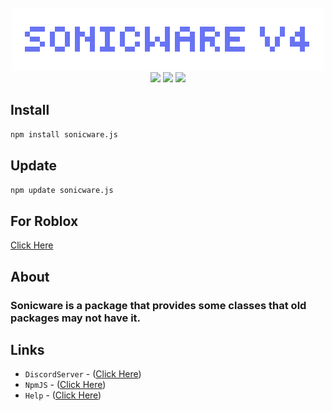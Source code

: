 <div align="center"><br>
  <img src="https://raw.githubusercontent.com/easyontop/easyontop.github.io/main/SonicwareV4.png"/>
  <br/>
  <a href="https://www.npmjs.com/package/sonicware.js"><img src="https://img.shields.io/npm/v/sonicwareutils.png"/></a>
  <a href="https://www.npmjs.com/package/sonicware.js"><img src="https://raster.shields.io/npm/dt/sonicwareutils.png"/></a>
  <img src="https://raster.shields.io/badge/Sonicware%20V4-00aa00.png"/><br>
</div>

## Install
```sh
npm install sonicware.js
```

## Update
```sh
npm update sonicware.js
```
 
## For Roblox
<a href="https://github.com/easyontop/Sonicware" target="_blank">Click Here</a>
 
## About
### Sonicware is a package that provides some classes that old packages may not have it. 

## Links
- `DiscordServer` - ([Click Here][discordserver])
- `NpmJS` - ([Click Here][npmpackage])
- `Help` - ([Click Here][discordserver])

[discordserver]: https://discord.gg/PkmgVaG4vk
[colorsdocs]: https://github.com/easyontop/sonicware.js/blob/main/docs/Colors.md
[dcsc]: https://github.com/easyontop/sonicware.js/blob/main/docs/Discord.md
[npmpackage]: https://npmjs.com/package/sonicware.js